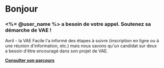 # Bonjour

### <%= @user_name %> a besoin de votre appel. Soutenez sa démarche de VAE !

Avril - la VAE Facile l'a informé des étapes à suivre (inscription en ligne ou à une réunion d'information, etc.) mais nous savons qu'un candidat sur deux a besoin d'être encouragé dans son projet de VAE.

**[Consulter son parcours](@url)**

